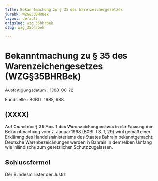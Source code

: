 ```yaml
---
Title: Bekanntmachung zu § 35 des Warenzeichengesetzes
jurabk: WZG§35BHRBek
layout: default
origslug: wzg_35bhrbek
slug: wzg_35bhrbek

---
```


# Bekanntmachung zu § 35 des Warenzeichengesetzes (WZG§35BHRBek)

Ausfertigungsdatum
:   1988-06-22

Fundstelle
:   BGBl I: 1988, 988



## (XXXX)

Auf Grund des § 35 Abs. 1 des Warenzeichengesetzes in der Fassung der Bekanntmachung vom 2. Januar 1968 (BGBl. I S. 1, 29) wird gemäß einer Erklärung des Handelsministeriums des Staates Bahrain bekanntgemacht:
Deutsche Warenbezeichnungen werden in Bahrain in demselben Umfang wie inländische zum gesetzlichen Schutz zugelassen.


## Schlussformel

Der Bundesminister der Justiz

